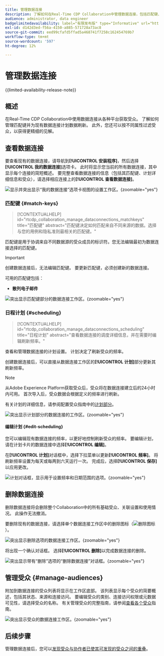 ```yaml
---
title: 管理数据连接
description: 了解如何在Real-Time CDP Collaboration中管理数据连接，包括匹配键、计划、用例和受众筛选
audience: administrator, data engineer
badgelimitedavailability: label="有限发布版" type="Informative" url="https://helpx.adobe.com/legal/product-descriptions/real-time-customer-data-platform-collaboration.html newtab=true"
exl-id: d142d3ed-f56a-4150-a885-571728a73ac8
source-git-commit: eed99cfafd5ffad5a468741f7258c162454769b7
workflow-type: tm+mt
source-wordcount: '597'
ht-degree: 12%

---
```


# 管理数据连接

{{limited-availability-release-note}}

## 概述

在Real-Time CDP Collaboration中使用数据连接从各种平台获取受众。 了解如何管理匹配键并为现有数据连接计划数据刷新。 此外，您还可以按不同属性过滤受众，以获得更精细的见解。

## 查看数据连接

要查看现有的数据连接，请导航到&#x200B;**[!UICONTROL 安装程序]**，然后选择&#x200B;**[!UICONTROL 我的数据连接]**&#x200B;选项卡。 此时将显示您当前的所有数据连接，其中显示每个连接的简短概述。 要完整查看数据连接的信息（包括其匹配键、计划详细信息和受众），请选择相应连接上的&#x200B;**[!UICONTROL 查看数据连接]**。

![显示并突出显示“我的数据连接”选项卡视图的设置工作区。](/help/assets/setup/manage-data-connection/my-data-connections.png){zoomable="yes"}

### 匹配键 {#match-keys}

>[!CONTEXTUALHELP]
>id="rtcdp_collaboration_manage_dataconnections_matchkeys"
>title="匹配键"
>abstract="匹配键决定如何匹配来自不同来源的数据。选择与您的用例和隐私准则最相关的匹配键。"

匹配键是用于协调来自不同数据源的受众成员的标识符。您无法编辑最初为数据连接选择的匹配键。

>[!IMPORTANT]
> 
>创建数据连接后，无法编辑匹配键。 要更新匹配键，必须创建新的数据连接。

可用的匹配键包括：

- **散列电子邮件**

![突出显示匹配键部分的数据连接工作区。](/help/assets/setup/manage-data-connection/view-data-connection-match-keys.png){zoomable="yes"}

### 日程计划 {#scheduling}

>[!CONTEXTUALHELP]
>id="rtcdp_collaboration_manage_dataconnections_scheduling"
>title="日程计划"
>abstract="查看数据连接的调度详细信息，并在需要时编辑刷新频率。"

查看和管理数据连接的计划设置。 计划决定了刷新受众的频率。

创建数据连接后，可以直接从数据连接工作区的&#x200B;**[!UICONTROL 计划]**&#x200B;部分更新其刷新频率。

>[!NOTE]
>
>从Adobe Experience Platform获取受众后，受众将在数据连接建立后的24小时内可用。 首次导入后，受众数据会根据定义的频率进行刷新。

有关计划的详细信息，请参阅配置受众指南中的[计划部分](/help/guide/setup/onboard-audiences.md#schedule)。

![突出显示计划部分的数据连接的工作区。](/help/assets/setup/manage-data-connection/view-data-connection-scheduling.png){zoomable="yes"}

#### 编辑计划 {#edit-scheduling}

您可以编辑现有数据连接的频率，以更好地控制刷新受众的频率。 要编辑计划，请在计划卡片的数据连接中选择&#x200B;**[!UICONTROL 编辑]**。

在&#x200B;**[!UICONTROL 计划]**&#x200B;对话框中，选择下拉菜单以更新&#x200B;**[!UICONTROL 频率]**。 将刷新频率设置为每天或每两到六天运行一次。 完成后，选择&#x200B;**[!UICONTROL 保存]**&#x200B;以应用更改。

![计划对话框，显示用于设置频率和日期范围的选项。](../../assets/setup/manage-data-connection/scheduling-dialog.png){zoomable="yes"}

## 删除数据连接

删除数据连接将会删除整个Collaboration中的所有基础受众、关联设置和使用情况。 此操作无法撤消。

要删除现有的数据连接，请选择单个数据连接工作区中的删除图标（![删除图标](/help/assets/common/delete.svg)）。

![突出显示删除选项的数据连接工作区。](/help/assets/setup/manage-data-connection/delete-data-connection.png){zoomable="yes"}

将出现一个确认对话框。 选择&#x200B;**[!UICONTROL 删除]**&#x200B;以完成数据连接的删除。

![突出显示带有“删除”选项的“删除数据连接”对话框。](/help/assets/setup/manage-data-connection/delete-data-connection-confirm.png){zoomable="yes"}

## 管理受众 {#manage-audiences}

附加到数据连接的受众列表将显示在工作区底部。 该列表显示每个受众的简要概述，包括其状态、来源和连接访问。 要编辑受众的类别、连接访问权限或元数据可见性，请选择受众的名称。 有关管理受众的完整指南，请参阅[查看各个受众](./onboard-audiences.md#view-individual-audiences)指南。

![突出显示受众的数据连接工作区。](/help/assets/setup/manage-data-connection/view-data-connection-manage-audiences.png){zoomable="yes"}

## 后续步骤

管理数据连接后，您可以[发现受众与协作者已使其可发现的受众之间的重叠](/help/guide/collaborate/discover.md)。
